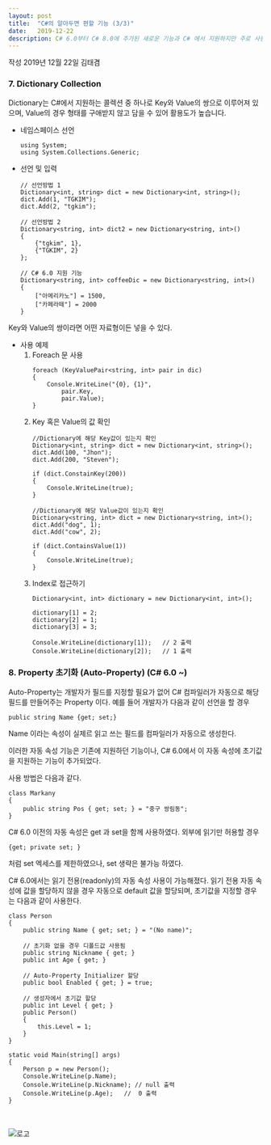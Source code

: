 ```yaml
---
layout: post
title:  "C#의 알아두면 편할 기능 (3/3)"
date:   2019-12-22
description: C# 6.0부터 C# 8.0에 추가된 새로운 기능과 C# 에서 지원하지만 주로 사용하지 않은 기능들 중 알아두면 사용하기 편할 내용들을 정리하였습니다.
---
```


작성 2019년 12월 22일 김태겸

### 7. Dictionary Collection
Dictionary는 C#에서 지원하는 콜렉션 중 하나로
Key와 Value의 쌍으로 이루어져 있으며,
Value의 경우 형태를 구애받지 않고 담을 수 있어 활용도가 높습니다.
* 네임스페이스 선언
    ````
    using System;
    using System.Collections.Generic;
    ````

* 선언 및 입력
    ````
    // 선언방법 1
    Dictionary<int, string> dict = new Dictionary<int, string>();
    dict.Add(1, "TGKIM");
    dict.Add(2, "tgkim");

    // 선언방법 2
    Dictionary<string, int> dict2 = new Dictionary<string, int>()
    {
        {"tgkim", 1},
        {"TGKIM", 2}
    };

    // C# 6.0 지원 기능
    Dictionary<string, int> coffeeDic = new Dictionary<string, int>()
    {
        ["아메리카노"] = 1500,
        ["카페라떼"] = 2000
    }
    ````
Key와 Value의 쌍이라면 어떤 자료형이든 넣을 수 있다.
* 사용 예제
    1. Foreach 문 사용
        ````
        foreach (KeyValuePair<string, int> pair in dic)
        {
            Console.WriteLine("{0}, {1}",
                pair.Key,
                pair.Value);
        }
        ````
    2. Key 혹은 Value의 값 확인
        ````
        //Dictionary에 해당 Key값이 있는지 확인
        Dictionary<int, string> dict = new Dictionary<int, string>();
        dict.Add(100, "Jhon");
        dict.Add(200, "Steven");
    
        if (dict.ConstainKey(200))
        {
            Console.WriteLine(true);
        }

        //Dictionary에 해당 Value값이 있는지 확인
        Dictionary<string, int> dict = new Dictionary<string, int>();
        dict.Add("dog", 1);
        dict.Add("cow", 2);
        
        if (dict.ContainsValue(1))
        {
            Console.WriteLine(true);
        }
        ````
    3. Index로 접근하기
        ````
        Dictionary<int, int> dictionary = new Dictionary<int, int>();
        
        dictionary[1] = 2;
        dictionary[2] = 1;
        dictionary[3] = 3;
        
        Console.WriteLine(dictionary[1]);   // 2 출력
        Console.WriteLine(dictionary[2]);   // 1 출력
        ````

### 8. Property 초기화 (Auto-Property) (C# 6.0 ~)
Auto-Property는 개발자가 필드를 지정할 필요가 없어 C# 컴파일러가 자동으로 해당 필드를 만들어주는 Property 이다.
예를 들어 개발자가 다음과 같이 선언을 할 경우
````
public string Name {get; set;}
````
Name 이라는 속성이 실제르 읽고 쓰는 필드를 컴파일러가 자동으로 생성한다.

이러한 자동 속성 기능은 기존에 지원하던 기능이나,
C# 6.0에서 이 자동 속성에 초기값을 지원하는 기능이 추가되었다.

사용 방법은 다음과 같다.
````
class Markany
{
    public string Pos { get; set; } = "중구 쌍림동";
}
````

C# 6.0 이전의 자동 속성은 get 과 set을 함께 사용하였다.
외부에 읽기만 허용할 경우
````
{get; private set; }
````
처럼 set 엑세스를 제한하였으나, set 생략은 불가능 하였다.

C# 6.0에서는 읽기 전용(readonly)의 자동 속성 사용이 가능해졌다.
읽기 전용 자동 속성에 값을 할당하지 않을 경우 자동으로 default 값을 할당되며, 초기값을 지정할 경우는 다음과 같이 사용한다.
````
class Person
{
    public string Name { get; set; } = "(No name)";

    // 초기화 없을 경우 디폴드값 사용됨
    public string Nickname { get; } 
    public int Age { get; } 

    // Auto-Property Initializer 할당
    public bool Enabled { get; } = true;

    // 생성자에서 초기값 할당
    public int Level { get; }       
    public Person()
    {
        this.Level = 1;
    }
}

static void Main(string[] args)
{
    Person p = new Person();
    Console.WriteLine(p.Name);
    Console.WriteLine(p.Nickname); // null 출력
    Console.WriteLine(p.Age);   //  0 출력
}
````


<br><br>
![로고](https://macontents.github.io/images/markany.png)

<div class="fb-comments" data-href="https://macontents.github.io/2019-05-28-Docker 용 - 설치.md" data-width="700" data-numposts="10"></div>
